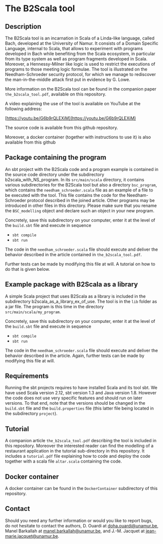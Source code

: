 # The B2Scala tool

## Description

The B2Scala tool is an incarnation in Scala of a Linda-like language,
called Bach, developed at the University of Namur. It consists of a
Domain Specific Language, internal to Scala, that allows to experiment
with programs developed in Bach while benefiting from the Scala ecosystem,
in particular from its type system as well as program fragments
developed in Scala. Moreover, a Hennessy-Milner like logic is used
to restrict the executions of programs to those meeting logic
formulae. The tool is illustrated on the Needham-Schroeder security
protocol, for which we manage to rediscover the man-in-the-middle
attack first put in evidence by G. Lowe.

More information on the B2Scala tool can be found in the companion
paper ``the_b2scala_tool.pdf``, available on this repository.

A video explaining the use of the tool is available on YouTube at the
following address:

[https://youtu.be/G6b9rQLEXiM](https://youtu.be/G6b9rQLEXiM)

The source code is available from this github repository.

Moreover, a docker container (together with instructions to use it) is also
available from this github


## Package containing the program

An sbt project with the B2Scala code and a program example is contained
in the source code directory under the subdirectory
b2scala_with_NS_program.  In its ``src/main/scala`` directory, it
contains various subdirectories for the B2Scala tool but also a
directory ``bsc_program``, which contains the
``needham_schroeder.scala`` file as an example of a file to be
executed with the tool. This file contains the code for the
Needham-Schroeder protocol described in the joined article. Other
programs may be introduced in other files in this directory. Please
make sure that you rename the ``BSC_modelling`` object and declare
such an object in your new program.

Concretely, save this subdirectory on your computer, enter it 
at the level of the ``build.sbt`` file and execute in sequence

- ``sbt compile``
- ``sbt run``

The code in the ``needham_schroeder.scala`` file should execute and deliver
the behavior described in the article contained in ``the_b2scala_tool.pdf``.

Further tests can be made by modifying this file at will. A tutorial
on how to do that is given below.


## Example package with B2Scala as a library

A simple Scala project that uses B2Scala as a library is included in
the subdirectory b2scala_as_a_library_ex_of_use. The tool is in the
``lib`` folder as a jar file. The program is this time in the
directory ``src/main/scala/my_program``.

Concretely, save this subdirectory on your computer, enter it
at the level of the ``build.sbt`` file and execute in sequence

- ``sbt compile``
- ``sbt run``

The code in the ``needham_schroeder.scala`` file should execute and deliver
the behavior described in the article. Again, further tests can be made by
modifying this file at will.


## Requirements

Running the sbt projects requires to have installed Scala and its tool
sbt. We have used Scala version 2.12, sbt version 1.3 and Java
version 1.8. However the code does not use very specific features and
should run on later versions. To that end, note that the versions should be
changed in the ``build.sbt`` file and the ``build.properties`` file (this latter file being located in the subdirectory ``project``).


## Tutorial

A companion article ``the_b2scala_tool.pdf`` describing the tool is
included in this repository. Moreover the interested reader can find
the modelling of a restaurant application in the tutorial
sub-directory in this repository. It includes a ``tutorial.pdf`` file
explaining how to code and deploy the code together with a scala file
``altar.scala`` containing the code.


## Docker container

A docker container can be found in the ``DockerContainer``
subdirectory of this repository.

## Contact

Should you need any further information or would you like to report
bugs, do not hesitate to contact the authors,
D. Ouardi at doha.ouardi@unamur.be,
Manel Barkallah at manel.barkallah@unamur.be,
and J.-M. Jacquet at jean-marie.jacquet@unamur.be.

